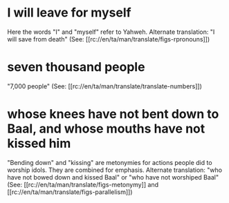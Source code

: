 # I will leave for myself

Here the words "I" and "myself" refer to Yahweh. Alternate translation: "I will save from death" (See: [[rc://en/ta/man/translate/figs-rpronouns]])

# seven thousand people

"7,000 people" (See: [[rc://en/ta/man/translate/translate-numbers]])

# whose knees have not bent down to Baal, and whose mouths have not kissed him

"Bending down" and "kissing" are metonymies for actions people did to worship idols. They are combined for emphasis. Alternate translation: "who have not bowed down and kissed Baal" or "who have not worshiped Baal" (See: [[rc://en/ta/man/translate/figs-metonymy]] and [[rc://en/ta/man/translate/figs-parallelism]])

